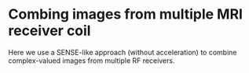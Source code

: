 # Combing images from multiple MRI receiver coil
Here we use a SENSE-like approach (without acceleration) to combine complex-valued images from multiple RF receivers.
